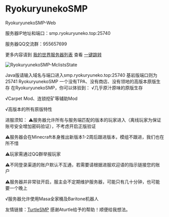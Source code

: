 # RyokuryunekoSMP
RyokuryunekoSMP-Web

 

服务器IP地址和端口：smp.ryokuryuneko.top:25740 

服务器QQ交流群：955657699 

更多内容请到 [我的世界服务器列表](https://mclists.cn/) 查看 [一键跳转](https://mclists.cn/server/8557.html) 

 

![RyokuryunekoSMP-MclistsState](https://tietu.mclists.cn/banner/purple/8557/1.jpg)


 
Java版请输入域名与端口进入smp.ryokuryuneko.top:25740 
基岩版端口则为25741
RyokuryunekoSMP
一个没有TPA、没有商店、没有领地的高版本原版生存
在RyokuryunekoSMP，你可以体验到：
√几乎原汁原味的原版生存

√Carpet Mod、连锁挖矿等辅助Mod

√高版本的所有原版特性

进服须知：
⚠服务器允许所有与服务端匹配的版本的玩家进入（离线玩家为保证账号安全增加密码验证），不考虑开启正版验证

⚠服务器会在Minecraft本身推出新版本1-2周后跟进版本，模组不跟进，我们也在所不惜

⚠玩家需通过QQ群举报玩家

⚠不同登录渠道的账户默认不互通，若需要请根据进服欢迎语的指示链接您的账户

⚠服务器并非常驻开启，服主会不定期维护服务器，可能只有几十分钟，也可能要一个晚上

√服务器允许使用Masa全家桶及Baritone机器人


 


友情链接：[TurtleSMP](https://mclists.cn/server/8390.html) 感谢Aturtle给予的帮助！顺便给我想法。
